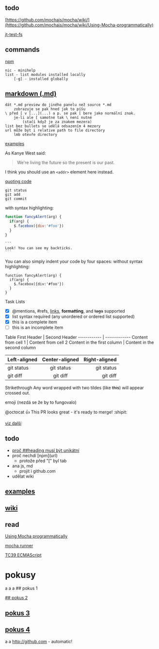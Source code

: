 ## todo

[https://github.com/mochajs/mocha/wiki/](https://github.com/mochajs/mocha/wiki/Using-Mocha-programmatically)

[jt-test-fs](https://github.com/honza1a/jt-test-fs)

## commands

[npm](https://nodejs.dev/learn/uninstalling-npm-packages)

    nic - minihelp
    list - list modules installed locally
        [-g] - installed globally

## [markdown (.md)](https://guides.github.com/features/mastering-markdown/)
    dát *.md preview do jiného panelu než source *.md
        zobrazuje se pak hned jak to píšu
    \ před [ v [...](...) a p. se pak [ bere jako normální znak.
        je-li ale [ samotné tak \ není nutné
            (stačí když je za znakem mezera)
    list bez bullets se udělá odsazením 4 mezery
    url může být i relative path to file directory
        lmb otevře directory
[examples](https://guides.github.com/features/mastering-markdown/)

As Kanye West said:
> We're living the future so
> the present is our past.

I think you should use an
`<addr>` element here instead.

[quoting code](https://docs.github.com/en/github/writing-on-github/getting-started-with-writing-and-formatting-on-github/basic-writing-and-formatting-syntax#quoting-code)
```
git status
git add
git commit
```

with syntax highlighting:
```javascript
function fancyAlert(arg) {
  if(arg) {
    $.facebox({div:'#foo'})
  }
}
```

```` 
```
Look! You can see my backticks.
```
````


You can also simply indent your code by four spaces:
without syntax highlighting:

    function fancyAlert(arg) {
      if(arg) {
        $.facebox({div:'#foo'})
      }
    }

Task Lists
- [x] @mentions, #refs, [links](), **formatting**, and <del>tags</del> supported
- [x] list syntax required (any unordered or ordered list supported)
- [x] this is a complete item
- [ ] this is an incomplete item

Table
First Header | Second Header
------------ | -------------
Content from cell 1 | Content from cell 2
Content in the first column | Content in the second column

| Left-aligned | Center-aligned | Right-aligned |
| :---         |     :---:      |          ---: |
| git status   | git status     | git status    |
| git diff     | git diff       | git diff      |

Strikethrough
Any word wrapped with two tildes (like ~~this~~) will appear crossed out.

emoji (nezdá se že by to fungovalo)

@octocat :+1: This PR looks great - it's ready to merge! :shipit:

[viz další](https://github.github.com/gfm/)

## todo

* [proč ##heading musí být unikátní](https://github.com/DavidAnson/markdownlint/blob/v0.23.1/doc/Rules.md#md024---multiple-headings-with-the-same-content)
* proč nechdí \[npm](url)
    * protože před "[" byl tab
* ana js, md
    * projít i github.com
* udělat wiki

## [examples](https://honza1a.github.io/examples/examples.md)

## [wiki](https://github.com/honza1a/jt-test-fs/wiki)

## read
[Using Mocha programmatically](https://github.com/mochajs/mocha/wiki/Using-Mocha-programmatically)

[mocha runner](https://github.com/mochajs/mocha/blob/8cae7a34f0b6eafeb16567beb8852b827cc5956b/lib/runner.js#L47-L57)

[TC39 ECMAScript](https://www.ecma-international.org/technical-committees/tc39/)

# pokusy
a a a ## pokus 1

[## pokus 2](url2)

## [pokus 3](url3)

## [pokus 4](url)

a a http://github.com - automatic!
